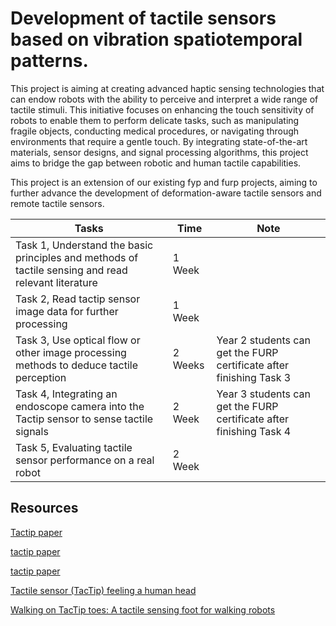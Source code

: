 # Development of tactile sensors based on vibration spatiotemporal patterns.

This project is aiming at creating advanced haptic sensing technologies that can endow robots with the ability to perceive and interpret a wide range of tactile stimuli. This initiative focuses on enhancing the touch sensitivity of robots to enable them to perform delicate tasks, such as manipulating fragile objects, conducting medical procedures, or navigating through environments that require a gentle touch. By integrating state-of-the-art materials, sensor designs, and signal processing algorithms, this project aims to bridge the gap between robotic and human tactile capabilities.

This project is an extension of our existing fyp and furp projects, aiming to further advance the development of deformation-aware tactile sensors and remote tactile sensors.

| Tasks | Time | Note |
| --- | --- | --- |
| Task 1, Understand the basic principles and methods of tactile sensing and read relevant literature | 1 Week |  |
| Task 2, Read tactip sensor image data for further processing | 1 Week |  |
| Task 3, Use optical flow or other image processing methods to deduce tactile perception | 2 Weeks | Year 2 students can get the FURP certificate after finishing Task 3 |
| Task 4, Integrating an endoscope camera into the Tactip sensor to sense tactile signals | 2 Week | Year 3 students can get the FURP certificate after finishing Task 4 |
| Task 5, Evaluating tactile sensor performance on a real robot | 2 Week |  |

## Resources

[Tactip paper](https://www.liebertpub.com/doi/epdf/10.1089/soro.2017.0052)

[tactip paper](https://ieeexplore.ieee.org/stamp/stamp.jsp?tp=&arnumber=6490960)

[tactip paper](https://ieeexplore.ieee.org/abstract/document/9028163)

[Tactile sensor (TacTip) feeling a human head](https://www.youtube.com/watch?v=JZEvsWnDl6g)

[Walking on TacTip toes: A tactile sensing foot for walking robots](https://www.youtube.com/watch?v=qNixEHg3ML8)
